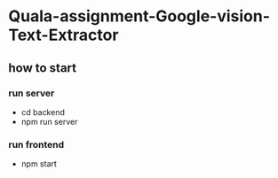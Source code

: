 # Quala-assignment-Google-vision-Text-Extractor
## how to start
### run server
+ cd backend
+ npm run server
### run frontend
+ npm start
